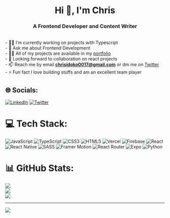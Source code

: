 <h1 align="center">Hi 👋, I'm Chris</h1>
<h3 align="center">A Frontend Developer and Content Writer</h3>

<br>- 👨‍💻  I’m currently working on projects with Typescript<br>- 💬  Ask me about Frontend Development<br>- 👨‍💻 All of my projects are available in my [portfolio](https://portfolio-vercel-puce.vercel.app/)<br>- 🤝  Looking forward to collaboration on react projects <br>- 📫  Reach me by email **chrisidoko0017@gmail.com** or dm me on <a href="https://twitter.com/Chris_devxo">Twitter</a><br>- ⚡  Fun fact I love building stuffs and am an excellent team player


## 🌐 Socials:
[![LinkedIn](https://img.shields.io/badge/LinkedIn-%230077B5.svg?logo=linkedin&logoColor=white)](https://linkedin.com/in/chris-idoko-56907b207/) [![Twitter](https://img.shields.io/badge/Twitter-%231DA1F2.svg?logo=Twitter&logoColor=white)](https://twitter.com/Chris_devxo) 

# 💻 Tech Stack:
![JavaScript](https://img.shields.io/badge/javascript-%23323330.svg?style=for-the-badge&logo=javascript&logoColor=%23F7DF1E) ![TypeScript](https://img.shields.io/badge/typescript-%23007ACC.svg?style=for-the-badge&logo=typescript&logoColor=white) ![CSS3](https://img.shields.io/badge/css3-%231572B6.svg?style=for-the-badge&logo=css3&logoColor=white) ![HTML5](https://img.shields.io/badge/html5-%23E34F26.svg?style=for-the-badge&logo=html5&logoColor=white) ![Vercel](https://img.shields.io/badge/vercel-%23000000.svg?style=for-the-badge&logo=vercel&logoColor=white) ![Firebase](https://img.shields.io/badge/firebase-%23039BE5.svg?style=for-the-badge&logo=firebase) ![React](https://img.shields.io/badge/react-%2320232a.svg?style=for-the-badge&logo=react&logoColor=%2361DAFB) ![React Native](https://img.shields.io/badge/react_native-%2320232a.svg?style=for-the-badge&logo=react&logoColor=%2361DAFB) ![SASS](https://img.shields.io/badge/SASS-hotpink.svg?style=for-the-badge&logo=SASS&logoColor=white) ![Framer Motion](https://img.shields.io/badge/-Framer%20Motion-311C87?style=for-the-badge) ![React Router](https://img.shields.io/badge/React_Router-CA4245?style=for-the-badge&logo=react-router&logoColor=white) ![Expo](https://img.shields.io/badge/expo-1C1E24?style=for-the-badge&logo=expo&logoColor=#D04A37) ![Python](https://img.shields.io/badge/python-3670A0?style=for-the-badge&logo=python&logoColor=ffdd54)
# 📊 GitHub Stats:
![](https://github-readme-stats.vercel.app/api?username=Chrisidoko&theme=tokyonight&hide_border=true&include_all_commits=false&count_private=false)<br/>
![](https://github-readme-streak-stats.herokuapp.com/?user=Chrisidoko&theme=tokyonight&hide_border=true)<br/>
![](https://github-readme-stats.vercel.app/api/top-langs/?username=Chrisidoko&theme=tokyonight&hide_border=true&include_all_commits=false&count_private=false&layout=compact)

---
[![](https://visitcount.itsvg.in/api?id=Chrisidoko&icon=0&color=0)](https://visitcount.itsvg.in)

<!-- Proudly created with GPRM ( https://gprm.itsvg.in ) -->
